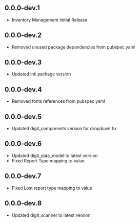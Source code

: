 ## 0.0.0-dev.1
* Inventory Management Initial Release

## 0.0.0-dev.2
* Removed unused package dependencies from pubspec.yaml

## 0.0.0-dev.3
* Updated intl package version

## 0.0.0-dev.4
* Removed fonts references from pubspec.yaml

## 0.0.0-dev.5
* Updated digit_components version for dropdown fix

## 0.0.0-dev.6
* Updated digit_data_model to latest version
* Fixed Report Type mapping to value

## 0.0.0-dev.7
* Fixed Lost report type mapping to value

## 0.0.0-dev.8
* Updated digit_scanner to latest version